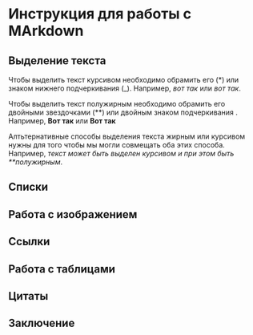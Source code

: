 # Инструкция для работы с MArkdown

## Выделение текста

Чтобы выделить текст курсивом необходимо обрамить его (*) или знаком нижнего подчеркивания (_). Например, *вот так* или _вот так_. 

Чтобы выделить текст полужирным необходимо обрамить его двойными звездочками (**) или двойным знаком подчеркивания . Например, **Вот так** или __Вот так__

Алтьтернативные способы выделения текста жирным или курсивом нужны для того чтобы мы могли совмещать оба этих способа. Например, _текст может быть выделен курсивом и при этом быть **полужирным_.

## Списки

## Работа с изображением

## Ссылки

## Работа с таблицами

## Цитаты

## Заключение